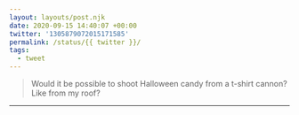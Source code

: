 ```yaml
---
layout: layouts/post.njk
date: 2020-09-15 14:40:07 +00:00
twitter: '1305879072015171585'
permalink: /status/{{ twitter }}/
tags: 
  - tweet
---
```


> Would it be possible to shoot Halloween candy from a t-shirt cannon? Like from my roof?

---
